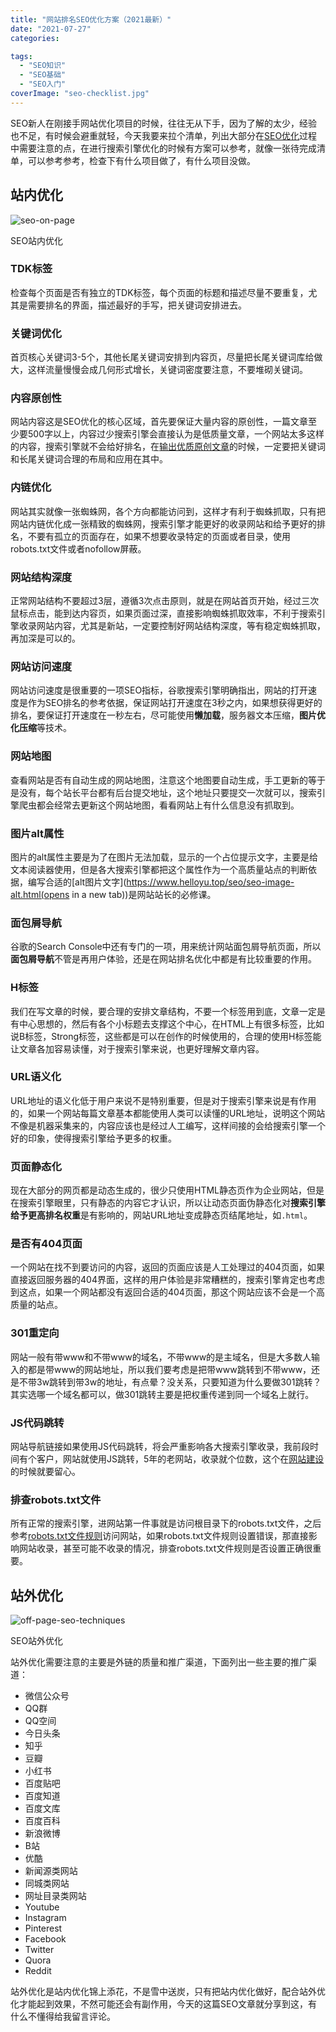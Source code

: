```yaml
---
title: "网站排名SEO优化方案（2021最新）"
date: "2021-07-27"
categories: 

tags: 
  - "SEO知识"
  - "SEO基础"
  - "SEO入门"
coverImage: "seo-checklist.jpg"
---
```


SEO新人在刚接手网站优化项目的时候，往往无从下手，因为了解的太少，经验也不足，有时候会避重就轻，今天我要来拉个清单，列出大部分在[SEO优化](https://www.helloyu.top/seo/seo-course-first-step.html)过程中需要注意的点，在进行搜索引擎优化的时候有方案可以参考，就像一张待完成清单，可以参考参考，检查下有什么项目做了，有什么项目没做。

## 站内优化

![seo-on-page](images/onpage-1.png)

SEO站内优化

### TDK标签

检查每个页面是否有独立的TDK标签，每个页面的标题和描述尽量不要重复，尤其是需要排名的界面，描述最好的手写，把关键词安排进去。

### 关键词优化

首页核心关键词3-5个，其他长尾关键词安排到内容页，尽量把长尾关键词库给做大，这样流量慢慢会成几何形式增长，关键词密度要注意，不要堆砌关键词。

### 内容原创性

网站内容这是SEO优化的核心区域，首先要保证大量内容的原创性，一篇文章至少要500字以上，内容过少搜索引擎会直接认为是低质量文章，一个网站太多这样的内容，搜索引擎就不会给好排名，在[输出优质原创文章](https://www.helloyu.top/seo/writing-seo-article.html)的时候，一定要把关键词和长尾关键词合理的布局和应用在其中。

### 内链优化

网站其实就像一张蜘蛛网，各个方向都能访问到，这样才有利于蜘蛛抓取，只有把网站内链优化成一张精致的蜘蛛网，搜索引擎才能更好的收录网站和给予更好的排名，不要有孤立的页面存在，如果不想要收录特定的页面或者目录，使用robots.txt文件或者nofollow屏蔽。

### 网站结构深度

正常网站结构不要超过3层，遵循3次点击原则，就是在网站首页开始，经过三次鼠标点击，能到达内容页，如果页面过深，直接影响蜘蛛抓取效率，不利于搜索引擎收录网站内容，尤其是新站，一定要控制好网站结构深度，等有稳定蜘蛛抓取，再加深是可以的。

### 网站访问速度

网站访问速度是很重要的一项SEO指标，谷歌搜索引擎明确指出，网站的打开速度是作为SEO排名的参考依据，保证网站打开速度在3秒之内，如果想获得更好的排名，要保证打开速度在一秒左右，尽可能使用**懒加载**，服务器文本压缩，**图片优化压缩**等技术。

### 网站地图

查看网站是否有自动生成的网站地图，注意这个地图要自动生成，手工更新的等于是没有，每个站长平台都有后台提交地址，这个地址只要提交一次就可以，搜索引擎爬虫都会经常去更新这个网站地图，看看网站上有什么信息没有抓取到。

### 图片alt属性

图片的alt属性主要是为了在图片无法加载，显示的一个占位提示文字，主要是给文本阅读器使用，但是各大搜索引擎都把这个属性作为一个高质量站点的判断依据，编写合适的[alt图片文字](https://www.helloyu.top/seo/seo-image-alt.html(opens in a new tab))是网站站长的必修课。

### 面包屑导航

谷歌的Search Console中还有专门的一项，用来统计网站面包屑导航页面，所以**面包屑导航**不管是再用户体验，还是在网站排名优化中都是有比较重要的作用。

### H标签

我们在写文章的时候，要合理的安排文章结构，不要一个标签用到底，文章一定是有中心思想的，然后有各个小标题去支撑这个中心，在HTML上有很多标签，比如说B标签，Strong标签，这些都是可以在创作的时候使用的，合理的使用H标签能让文章各加容易读懂，对于搜索引擎来说，也更好理解文章内容。

### URL语义化

URL地址的语义化低于用户来说不是特别重要，但是对于搜索引擎来说是有作用的，如果一个网站每篇文章基本都能使用人类可以读懂的URL地址，说明这个网站不像是机器采集来的，内容应该也是经过人工编写，这样间接的会给搜索引擎一个好的印象，使得搜索引擎给予更多的权重。

### 页面静态化

现在大部分的网页都是动态生成的，很少只使用HTML静态页作为企业网站，但是在搜索引擎眼里，只有静态的内容它才认识，所以让动态页面伪静态化对**搜索引擎给予更高排名权重**是有影响的，网站URL地址变成静态页结尾地址，如`.html`。

### 是否有404页面

一个网站在找不到要访问的内容，返回的页面应该是人工处理过的404页面，如果直接返回服务器的404界面，这样的用户体验是非常糟糕的，搜索引擎肯定也考虑到这点，如果一个网站都没有返回合适的404页面，那这个网站应该不会是一个高质量的站点。

### 301重定向

网站一般有带www和不带www的域名，不带www的是主域名，但是大多数人输入的都是带www的网站地址，所以我们要考虑是把带www跳转到不带www，还是不带3w跳转到带3w的地址，有点晕？没关系，只要知道为什么要做301跳转？其实选哪一个域名都可以，做301跳转主要是把权重传递到同一个域名上就行。

### JS代码跳转

网站导航链接如果使用JS代码跳转，将会严重影响各大搜索引擎收录，我前段时间有个客户，网站就使用JS跳转，5年的老网站，收录就个位数，这个在[网站建设](https://www.helloyu.top/seo/wordpress)的时候就要留心。

### 排查robots.txt文件

所有正常的搜索引擎，进网站第一件事就是访问根目录下的robots.txt文件，之后参考[robots.txt文件规则](https://www.helloyu.top/seo/robots-seo.html)访问网站，如果robots.txt文件规则设置错误，那直接影响网站收录，甚至可能不收录的情况，排查robots.txt文件规则是否设置正确很重要。

## 站外优化

![off-page-seo-techniques](images/off-page-seo-techniques.jpg)

SEO站外优化

站外优化需要注意的主要是外链的质量和推广渠道，下面列出一些主要的推广渠道：

- 微信公众号
- QQ群
- QQ空间
- 今日头条
- 知乎
- 豆瓣
- 小红书
- 百度贴吧
- 百度知道
- 百度文库
- 百度百科
- 新浪微博
- B站
- 优酷
- 新闻源类网站
- 同城类网站
- 网址目录类网站
- Youtube
- Instagram
- Pinterest
- Facebook
- Twitter
- Quora
- Reddit

站外优化是站内优化锦上添花，不是雪中送炭，只有把站内优化做好，配合站外优化才能起到效果，不然可能还会有副作用，今天的这篇SEO文章就分享到这，有什么不懂得给我留言评论。
